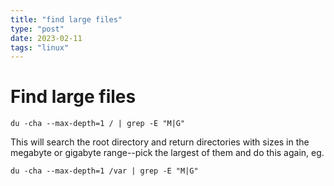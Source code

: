 ```yaml
---
title: "find large files"
type: "post"
date: 2023-02-11
tags: "linux"
---
```


# Find large files

`du -cha --max-depth=1 / | grep -E "M|G"`

This will search the root directory and return directories with sizes in the megabyte or gigabyte range--pick the largest of them and do this again, eg.

`du -cha --max-depth=1 /var | grep -E "M|G"`
